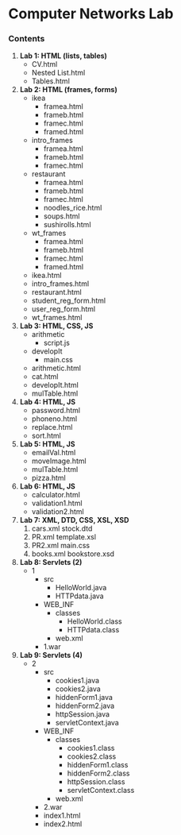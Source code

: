 # Computer Networks Lab

### Contents
1. **Lab 1: HTML (lists, tables)**
   - CV.html
   - Nested List.html
   - Tables.html
1. **Lab 2: HTML (frames, forms)**
   - ikea
     - framea.html
     - frameb.html
     - framec.html
     - framed.html 
   - intro_frames
     - framea.html
     - frameb.html
     - framec.html
   - restaurant
     - framea.html
     - frameb.html
     - framec.html
     - noodles_rice.html
     - soups.html
     - sushirolls.html
   - wt_frames
     - framea.html
     - frameb.html
     - framec.html
     - framed.html
   - ikea.html
   - intro_frames.html
   - restaurant.html
   - student_reg_form.html
   - user_reg_form.html
   - wt_frames.html
1. **Lab 3: HTML, CSS, JS**
   - arithmetic
     - script.js
   - developIt
     - main.css
   - arithmetic.html
   - cat.html
   - developIt.html
   - mulTable.html
1. **Lab 4: HTML, JS**
   - password.html   
   - phoneno.html
   - replace.html
   - sort.html
1. **Lab 5: HTML, JS**
   - emailVal.html
   - moveImage.html
   - mulTable.html
   - pizza.html
1. **Lab 6: HTML, JS**
   - calculator.html
   - validation1.html
   - validation2.html
1. **Lab 7: XML, DTD, CSS, XSL, XSD**
   1. cars.xml
      stock.dtd
   1. PR.xml
      template.xsl
   1. PR2.xml
      main.css
   1. books.xml
      bookstore.xsd
1. **Lab 8: Servlets (2)**
   - 1
     - src
       - HelloWorld.java
       - HTTPdata.java
     - WEB_INF
       - classes
         - HelloWorld.class
         - HTTPdata.class
       - web.xml
     - 1.war
1. **Lab 9: Servlets (4)**
   - 2
     - src
       - cookies1.java
       - cookies2.java
       - hiddenForm1.java
       - hiddenForm2.java
       - httpSession.java
       - servletContext.java
     - WEB_INF
       - classes
         - cookies1.class
         - cookies2.class
         - hiddenForm1.class
         - hiddenForm2.class
         - httpSession.class
         - servletContext.class
       - web.xml
     - 2.war
     - index1.html
     - index2.html